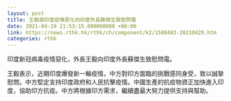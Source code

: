 ```yaml
---
layout: post
title: 王毅就印度疫情惡化向印度外長蘇傑生致慰問電
date: 2021-04-29 21:53:15.000000000 +08:00
link: https://news.rthk.hk/rthk/ch/component/k2/1588483-20210429.htm
categories: rthk
---
```


印度新冠病毒疫情惡化，外長王毅向印度外長蘇傑生致慰問電。

王毅表示，近期印度爆發新一輪疫情，中方對印方面臨的挑戰感同身受，致以誠摯慰問。中方堅定支持印度政府和人民抗擊疫情。中國生產的抗疫物資正加快進入印度，協助印方抗疫。中方將根據印方需求，繼續盡最大努力提供支持與幫助。
